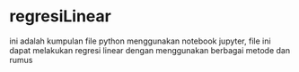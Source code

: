 # regresiLinear
ini adalah kumpulan file python menggunakan notebook jupyter, file ini dapat melakukan regresi linear dengan menggunakan berbagai metode dan rumus 

